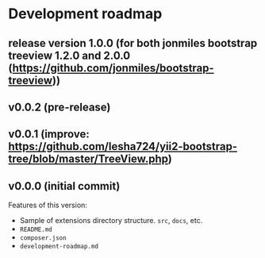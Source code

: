 # Development roadmap

## release version 1.0.0 (for both jonmiles bootstrap treeview 1.2.0 and 2.0.0 (https://github.com/jonmiles/bootstrap-treeview))


## v0.0.2 (pre-release)


## v0.0.1 (improve: https://github.com/lesha724/yii2-bootstrap-tree/blob/master/TreeView.php)


## v0.0.0 (initial commit)

Features of this version:

* Sample of extensions directory structure. `src`, `docs`, etc.
* `README.md`
* `composer.json`
* `development-roadmap.md`
